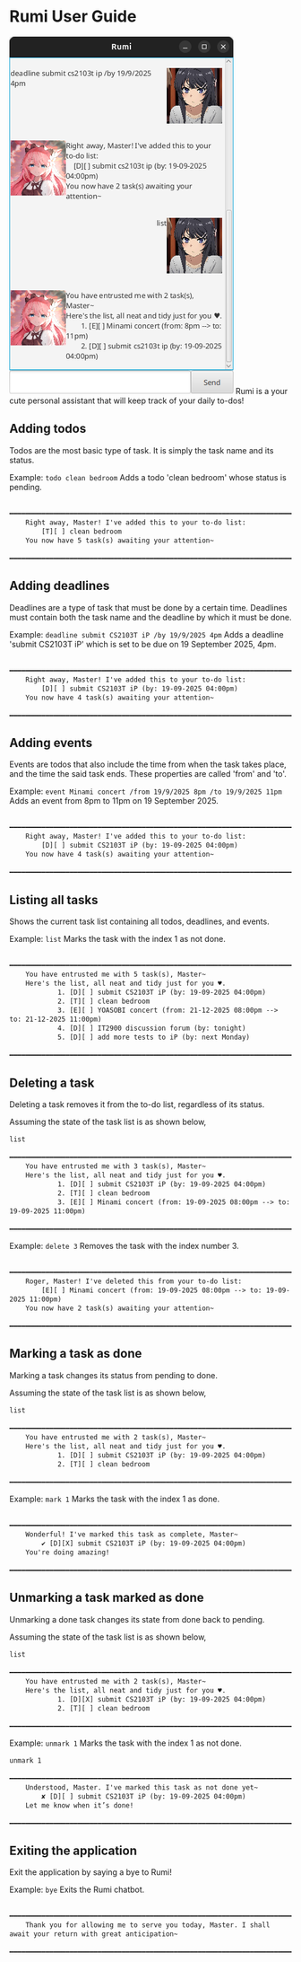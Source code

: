 # Rumi User Guide

![Rumi UI Screenshot](./Ui.png)
Rumi is a your cute personal assistant that will keep track of your daily to-dos!

## Adding todos
Todos are the most basic type of task. It is simply the task name and its status.

Example: `todo clean bedroom`
Adds a todo 'clean bedroom' whose status is pending.

```
    ━━━━━━━━━━━━━━━━━━━━━━━━━━━━━━━━━━━━━━━━━━━━━━━━━━━━━━━━━━━━━━━━━━━━━━━━━━
    Right away, Master! I've added this to your to-do list:
        [T][ ] clean bedroom
    You now have 5 task(s) awaiting your attention~
    ━━━━━━━━━━━━━━━━━━━━━━━━━━━━━━━━━━━━━━━━━━━━━━━━━━━━━━━━━━━━━━━━━━━━━━━━━━
```

## Adding deadlines
Deadlines are a type of task that must be done by a certain time. Deadlines must contain both the task name and the deadline by which it must be done.

Example: `deadline submit CS2103T iP /by 19/9/2025 4pm`
Adds a deadline 'submit CS2103T iP' which is set to be due on 19 September 2025, 4pm.

```
    ━━━━━━━━━━━━━━━━━━━━━━━━━━━━━━━━━━━━━━━━━━━━━━━━━━━━━━━━━━━━━━━━━━━━━━━━━━
    Right away, Master! I've added this to your to-do list:
        [D][ ] submit CS2103T iP (by: 19-09-2025 04:00pm)
    You now have 4 task(s) awaiting your attention~
    ━━━━━━━━━━━━━━━━━━━━━━━━━━━━━━━━━━━━━━━━━━━━━━━━━━━━━━━━━━━━━━━━━━━━━━━━━━
```

## Adding events
Events are todos that also include the time from when the task takes place, and the time the said task ends. These properties are called 'from' and 'to'.

Example: `event Minami concert /from 19/9/2025 8pm /to 19/9/2025 11pm` 
Adds an event from 8pm to 11pm on 19 September 2025.

```
    ━━━━━━━━━━━━━━━━━━━━━━━━━━━━━━━━━━━━━━━━━━━━━━━━━━━━━━━━━━━━━━━━━━━━━━━━━━
    Right away, Master! I've added this to your to-do list:
        [D][ ] submit CS2103T iP (by: 19-09-2025 04:00pm)
    You now have 4 task(s) awaiting your attention~
    ━━━━━━━━━━━━━━━━━━━━━━━━━━━━━━━━━━━━━━━━━━━━━━━━━━━━━━━━━━━━━━━━━━━━━━━━━━
```

## Listing all tasks
Shows the current task list containing all todos, deadlines, and events.

Example: `list`
Marks the task with the index 1 as not done.
```
    ━━━━━━━━━━━━━━━━━━━━━━━━━━━━━━━━━━━━━━━━━━━━━━━━━━━━━━━━━━━━━━━━━━━━━━━━━━
    You have entrusted me with 5 task(s), Master~
    Here's the list, all neat and tidy just for you ♥.
            1. [D][ ] submit CS2103T iP (by: 19-09-2025 04:00pm)
            2. [T][ ] clean bedroom
            3. [E][ ] YOASOBI concert (from: 21-12-2025 08:00pm --> to: 21-12-2025 11:00pm)
            4. [D][ ] IT2900 discussion forum (by: tonight)
            5. [D][ ] add more tests to iP (by: next Monday)
    ━━━━━━━━━━━━━━━━━━━━━━━━━━━━━━━━━━━━━━━━━━━━━━━━━━━━━━━━━━━━━━━━━━━━━━━━━━
```

## Deleting a task 
Deleting a task removes it from the to-do list, regardless of its status.

Assuming the state of the task list is as shown below,
```
list
    ━━━━━━━━━━━━━━━━━━━━━━━━━━━━━━━━━━━━━━━━━━━━━━━━━━━━━━━━━━━━━━━━━━━━━━━━━━
    You have entrusted me with 3 task(s), Master~
    Here's the list, all neat and tidy just for you ♥.
            1. [D][ ] submit CS2103T iP (by: 19-09-2025 04:00pm)
            2. [T][ ] clean bedroom
            3. [E][ ] Minami concert (from: 19-09-2025 08:00pm --> to: 19-09-2025 11:00pm)
    ━━━━━━━━━━━━━━━━━━━━━━━━━━━━━━━━━━━━━━━━━━━━━━━━━━━━━━━━━━━━━━━━━━━━━━━━━━
```

Example: `delete 3`
Removes the task with the index number 3.
```
    ━━━━━━━━━━━━━━━━━━━━━━━━━━━━━━━━━━━━━━━━━━━━━━━━━━━━━━━━━━━━━━━━━━━━━━━━━━
    Roger, Master! I've deleted this from your to-do list:
        [E][ ] Minami concert (from: 19-09-2025 08:00pm --> to: 19-09-2025 11:00pm)
    You now have 2 task(s) awaiting your attention~
    ━━━━━━━━━━━━━━━━━━━━━━━━━━━━━━━━━━━━━━━━━━━━━━━━━━━━━━━━━━━━━━━━━━━━━━━━━━
```


## Marking a task as done
Marking a task changes its status from pending to done.

Assuming the state of the task list is as shown below,
```
list
    ━━━━━━━━━━━━━━━━━━━━━━━━━━━━━━━━━━━━━━━━━━━━━━━━━━━━━━━━━━━━━━━━━━━━━━━━━━
    You have entrusted me with 2 task(s), Master~
    Here's the list, all neat and tidy just for you ♥.
            1. [D][ ] submit CS2103T iP (by: 19-09-2025 04:00pm)
            2. [T][ ] clean bedroom
    ━━━━━━━━━━━━━━━━━━━━━━━━━━━━━━━━━━━━━━━━━━━━━━━━━━━━━━━━━━━━━━━━━━━━━━━━━━
```

Example: `mark 1`
Marks the task with the index 1 as done.
```
    ━━━━━━━━━━━━━━━━━━━━━━━━━━━━━━━━━━━━━━━━━━━━━━━━━━━━━━━━━━━━━━━━━━━━━━━━━━
    Wonderful! I've marked this task as complete, Master~
        ✔ [D][X] submit CS2103T iP (by: 19-09-2025 04:00pm)
    You're doing amazing!
    ━━━━━━━━━━━━━━━━━━━━━━━━━━━━━━━━━━━━━━━━━━━━━━━━━━━━━━━━━━━━━━━━━━━━━━━━━━
```

## Unmarking a task marked as done
Unmarking a done task changes its state from done back to pending.

Assuming the state of the task list is as shown below,
```
list
    ━━━━━━━━━━━━━━━━━━━━━━━━━━━━━━━━━━━━━━━━━━━━━━━━━━━━━━━━━━━━━━━━━━━━━━━━━━
    You have entrusted me with 2 task(s), Master~
    Here's the list, all neat and tidy just for you ♥.
            1. [D][X] submit CS2103T iP (by: 19-09-2025 04:00pm)
            2. [T][ ] clean bedroom
    ━━━━━━━━━━━━━━━━━━━━━━━━━━━━━━━━━━━━━━━━━━━━━━━━━━━━━━━━━━━━━━━━━━━━━━━━━━
```

Example: `unmark 1`
Marks the task with the index 1 as not done.
```
unmark 1
    ━━━━━━━━━━━━━━━━━━━━━━━━━━━━━━━━━━━━━━━━━━━━━━━━━━━━━━━━━━━━━━━━━━━━━━━━━━
    Understood, Master. I've marked this task as not done yet~
        ✘ [D][ ] submit CS2103T iP (by: 19-09-2025 04:00pm)
    Let me know when it’s done!
    ━━━━━━━━━━━━━━━━━━━━━━━━━━━━━━━━━━━━━━━━━━━━━━━━━━━━━━━━━━━━━━━━━━━━━━━━━━
```

## Exiting the application
Exit the application by saying a bye to Rumi!

Example: `bye`
Exits the Rumi chatbot.
```
    ━━━━━━━━━━━━━━━━━━━━━━━━━━━━━━━━━━━━━━━━━━━━━━━━━━━━━━━━━━━━━━━━━━━━━━━━━━
    Thank you for allowing me to serve you today, Master. I shall await your return with great anticipation~
    ━━━━━━━━━━━━━━━━━━━━━━━━━━━━━━━━━━━━━━━━━━━━━━━━━━━━━━━━━━━━━━━━━━━━━━━━━━
```